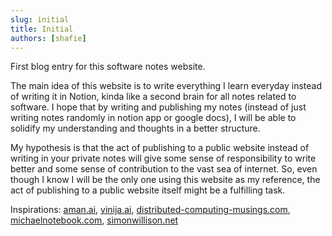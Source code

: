 ```yaml
---
slug: initial
title: Initial
authors: [shafie]
---
```


First blog entry for this software notes website.

The main idea of this website is to write everything I learn everyday instead of writing it in Notion, kinda like a second brain for all notes related to software. I hope that by writing and publishing my notes (instead of just writing notes randomly in notion app or google docs), I will be able to solidify my understanding and thoughts in a better structure.

My hypothesis is that the act of publishing to a public website instead of writing in your private notes will give some sense of responsibility to write better and some sense of contribution to the vast sea of internet. So, even though I know I will be the only one using this website as my reference, the act of publishing to a public website itself might be a fulfilling task.

Inspirations: [aman.ai](https://aman.ai/), [vinija.ai](https://vinija.ai/), [distributed-computing-musings.com](https://distributed-computing-musings.com/), [michaelnotebook.com](https://michaelnotebook.com/), [simonwillison.net](https://simonwillison.net/)
